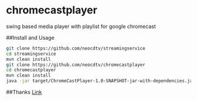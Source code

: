 # chromecastplayer
swing based media player with playlist for google chromecast

##Install and Usage
```bash
git clone https://github.com/neocdtv/streamingservice
cd streamingservice
mvn clean install
git clone https://github.com/neocdtv/chromecastplayer
cd chromecastplayer
mvn clean install
java -jar target/ChromeCastPlayer-1.0-SNAPSHOT-jar-with-dependencies.jar 
```
##Thanks
[Link](https://github.com/vitalidze/chromecast-java-api-v2) 


